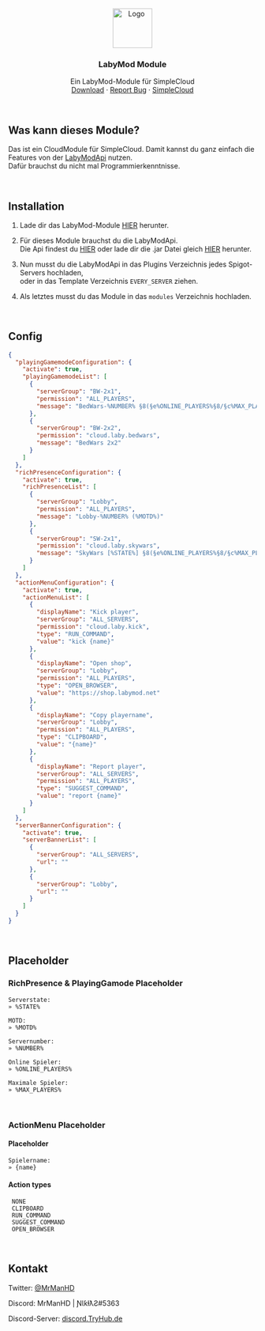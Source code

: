 <br />
<p align="center">
  <a href="https://github.com/MrManHD/simplecloud-labymod-module">
    <img src="https://mrmanhd.tryhub.de/img/github-logo.png" alt="Logo" width="80" height="80">
  </a>

  <h3 align="center">LabyMod Module</h3>

  <p align="center">
    Ein LabyMod-Module für SimpleCloud
    <br />
    <a href="https://mrmanhd.tryhub.de/dl/simplecloud-labymod-module.jar">Download</a>
    ·
    <a href="https://github.com/MrManHD/simplecloud-labymod-module/issues">Report Bug</a>
    ·
    <a href="https://www.spigotmc.org/resources/simplecloud-simplify-your-network.79466/">SimpleCloud</a>
  </p>
</p>

<br />

## Was kann dieses Module?
Das ist ein CloudModule für SimpleCloud. Damit kannst du ganz einfach die Features von der [LabyModApi](https://github.com/LabyMod/labymod-server-api/) nutzen. <br/> Dafür brauchst du nicht mal Programmierkenntnisse.

 <br />
    
## Installation
1. Lade dir das LabyMod-Module [HIER](https://mrmanhd.tryhub.de/dl/simplecloud-labymod-module.jar) herunter.

2. Für dieses Module brauchst du die LabyModApi. <br /> Die Api findest du [HIER](https://github.com/LabyMod/labymod-server-api/) oder lade dir die .jar Datei gleich [HIER](https://mrmanhd.tryhub.de/dl/labyapi.jar) herunter.

3. Nun musst du die LabyModApi in das Plugins Verzeichnis jedes Spigot-Servers hochladen, <br /> oder in das Template Verzeichnis `EVERY_SERVER` ziehen.

4. Als letztes musst du das Module in das `modules` Verzeichnis hochladen.

<br />
    
## Config

```json
{
  "playingGamemodeConfiguration": {
    "activate": true,
    "playingGamemodeList": [
      {
        "serverGroup": "BW-2x1",
        "permission": "ALL_PLAYERS",
        "message": "BedWars-%NUMBER% §8(§e%ONLINE_PLAYERS%§8/§c%MAX_PLAYERS%§8)"
      },
      {
        "serverGroup": "BW-2x2",
        "permission": "cloud.laby.bedwars",
        "message": "BedWars 2x2"
      }
    ]
  },
  "richPresenceConfiguration": {
    "activate": true,
    "richPresenceList": [
      {
        "serverGroup": "Lobby",
        "permission": "ALL_PLAYERS",
        "message": "Lobby-%NUMBER% (%MOTD%)"
      },
      {
        "serverGroup": "SW-2x1",
        "permission": "cloud.laby.skywars",
        "message": "SkyWars [%STATE%] §8(§e%ONLINE_PLAYERS%§8/§c%MAX_PLAYERS%§8)"
      }
    ]
  },
  "actionMenuConfiguration": {
    "activate": true,
    "actionMenuList": [
      {
        "displayName": "Kick player",
        "serverGroup": "ALL_SERVERS",
        "permission": "cloud.laby.kick",
        "type": "RUN_COMMAND",
        "value": "kick {name}"
      },
      {
        "displayName": "Open shop",
        "serverGroup": "Lobby",
        "permission": "ALL_PLAYERS",
        "type": "OPEN_BROWSER",
        "value": "https://shop.labymod.net"
      },
      {
        "displayName": "Copy playername",
        "serverGroup": "Lobby",
        "permission": "ALL_PLAYERS",
        "type": "CLIPBOARD",
        "value": "{name}"
      },
      {
        "displayName": "Report player",
        "serverGroup": "ALL_SERVERS",
        "permission": "ALL_PLAYERS",
        "type": "SUGGEST_COMMAND",
        "value": "report {name}"
      }
    ]
  },
  "serverBannerConfiguration": {
    "activate": true,
    "serverBannerList": [
      {
        "serverGroup": "ALL_SERVERS",
        "url": ""
      },
      {
        "serverGroup": "Lobby",
        "url": ""
      }
    ]
  }
}
```

 <br />
    
## Placeholder

### RichPresence & PlayingGamode Placeholder

```
Serverstate:
» %STATE%

MOTD:
» %MOTD%

Servernumber:
» %NUMBER%
 
Online Spieler:
» %ONLINE_PLAYERS%
 
Maximale Spieler:
» %MAX_PLAYERS%
```

<br />

### ActionMenu Placeholder

#### Placeholder

```
Spielername:
» {name}
```

#### Action types

```
 NONE
 CLIPBOARD
 RUN_COMMAND
 SUGGEST_COMMAND
 OPEN_BROWSER
```

 <br />
    
## Kontakt

Twitter: [@MrManHD](https://twitter.com/MrManHD)

Discord: MrManHD | ƝƖƙƚƛƧ#5363

Discord-Server: [discord.TryHub.de](https://tryhub.de/discord)
